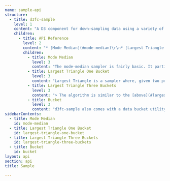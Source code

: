 ```yaml
---
name: sample-api
structure:
  - title: d3fc-sample
    level: 1
    content: "A D3 component for down-sampling data using a variety of methods. Data is typically partitioned into equally-sized buckets, and one data point from each bucket is chosen. The algorithms employed here are Largest Triangle 1 (or 3) Bucket, or Mode-Median as detailed in the thesis [Downsampling Time Series for Visual Representation](http://skemman.is/stream/get/1946/15343/37285/3/SS_MSthesis.pdf).\r\n\r\n![d3fc sample](d3fc-sample.png)\r\n\r\nFor a live demo, see the [GitHub Pages site](http://d3fc.github.io/d3fc-sample/).\r\n\r\n"
    children:
      - title: API Reference
        level: 2
        content: "* [Mode Median](#mode-median)\r\n* [Largest Triangle One Bucket](#largest-triangle-one-bucket)\r\n* [Largest Triangle Three Buckets](#largest-triangle-three-buckets)\r\n* [Bucket](#bucket)\r\n\r\nThe sampling components provide an API for downsampling data. They are typically used to improve rendering performance of charts or maps when there is a significant amount of data. The data is passed to the component, which then returns a smaller downsampled array.\r\n\r\n```javascript\r\nimport {largestTriangleThreeBucket} from 'd3fc-sample';\r\n\r\n// Create the sampler\r\nconst sampler = largestTriangleThreeBucket();\r\n\r\n// Configure the x / y value accessors\r\nsampler.x(d => d.x)\r\n    .y(d => d.y);\r\n\r\n// Configure the size of the buckets used to downsample the data.\r\nsampler.bucketSize(10);\r\n\r\n// Run the sampler\r\nconst sampledData = sampler(data);\r\n```\r\n\r\n"
        children:
          - title: Mode Median
            level: 3
            content: "The mode-median sampler is fairly basic. It partitions the data, then selects a representative piece of data from that set: the mode -- if it exists -- or the median.\r\n\r\n<a name=\"modeMedian\" href=\"#modeMedian\">#</a> fc.**modeMedian**()\r\n\r\nConstructs a new sampler.\r\n\r\n<a name=\"modeMedian_\" href=\"#modeMedian_\">#</a> *modeMedian*(*data*)\r\n\r\nRuns the sampler. It returns the downsampled data (it doesn't modify the `data` array itself). The downsampler selects the mode (if it exists), or the median value.\r\n\r\n<a name=\"modeMedian_value\" href=\"#modeMedian_value\">#</a> *modeMedian*.**value**(*accessorFunc*)\r\n\r\nSpecifies the accessor function used to obtain the value from the supplied array of data. The accessor function is invoked exactly once per datum, and should return the value to be down-sampled.\r\n\r\n<a name=\"modeMedian_bucketSize\" href=\"#modeMedian_bucketSize\">#</a> *modeMedian*.**bucketSize**(*size*)\r\n\r\nDenotes the amount of data points for each bucket. The first and last data points are always their own bucket. The second-last bucket will be of size `(data.length - 2) % size`.\r\n\r"
          - title: Largest Triangle One Bucket
            level: 3
            content: "Largest Triangle is a sampler where, given two pre-determined points, the point in the bucket that forms the largest triangle has the largest effective area and so is the most important in the bucket. The largest triangle algorithm comes in two flavours -- one bucket and three bucket. The algorithms are described in detail in the thesis [Downsampling Time Series for Visual Representation](http://skemman.is/stream/get/1946/15343/37285/3/SS_MSthesis.pdf), with a summary of their descriptions reproduced here:\r\n\r\n> This algorithm is very simple. First all the points are ranked by calculating their effective areas. Points with effective areas as null are excluded. The data points are then split up into approximately equal number of buckets as the specified downsample threshold. Finally, one point with the highest rank (largest effective area) is selected to represent each bucket in the downsampled data.\r\n\r\n> The effective area of a point is the area size of a triangle it forms with its two adjacent points.\r\n\r\n![largest triangle one bucket illustration](largest-triangle-one-bucket.png)\r\n\r\n<a name=\"largestTriangleOneBucket\" href=\"#largestTriangleOneBucket\">#</a> fc.**largestTriangleOneBucket**()\r\n\r\nConstructs a new sampler.\r\n\r\n<a name=\"largestTriangle_one\" href=\"#largestTriangle_one\">#</a>*largestTriangle*(*data*)\r\n\r\nRuns the sampler, returning the downsampled data (it doesn't modify the `data` array itself). The sampler selects the point in the bucket with the largest area between two other points (determined by algorithm).\r\n\r\n<a name=\"largestTriangle_x_one\" href=\"#largestTriangle_x_one\">#</a> *largestTriangle*.**x**(*accessorFunc*)\r\n\r\n<a name=\"largestTriangle_y_one\" href=\"#largestTriangle_y_one\">#</a> *largestTriangle*.**y**(*accessorFunc*)\r\n\r\nSpecifies the accessor function used to obtain the x and y values from the supplied array of data. The accessor function is invoked exactly once per datum, and should return the value to be down-sampled.\r\n\r\n<a name=\"largestTriangle_bucketSize_one\" href=\"#largestTriangle_bucketSize_one\">#</a> *largestTriangle*.**bucketSize**(*size*)\r\n\r\nDenotes the amount of data points for each bucket. The first and last data points are always their own bucket. The second-last bucket will be of size `(data.length - 2) % size`.\r\n\r\n\r"
          - title: Largest Triangle Three Buckets
            level: 3
            content: "> The algorithm is similar to the [above](#largest-triangle-one-bucket), except it works with three buckets at a time and proceeds from left to right. The first point which forms the left corner of the triangle (the effective area) is always fixed as the point that was previously selected and one of the points in the middle bucket shall be selected now.\r\n\r\nThe point used to form the triangle in the last bucket is a temporary point which is the average of all other points within that bucket.\r\n\r\n![largest triangle three bucket illustration](largest-triangle-three-bucket.png)\r\n\r\n<a name=\"largestTriangleThreeBucket\" href=\"#largestTriangleThreeBucket\">#</a> fc.**largestTriangleThreeBucket**()\r\n\r\nConstructs a new sampler.\r\n\r\n<a name=\"largestTriangle_three\" href=\"#largestTriangle_three\">#</a> *largestTriangle*(*data*)\r\n\r\nRuns the sampler, returning the downsampled data (it doesn't modify the `data` array itself). The sampler selects the point in the bucket with the largest area between two other points (determined by algorithm).\r\n\r\n<a name=\"largestTriangle_x_three\" href=\"#largestTriangle_x_three\">#</a> *largestTriangle*.**x**(*accessorFunc*)\r\n\r\n<a name=\"largestTriangle_y_three\" href=\"#largestTriangle_y_three\">#</a> *largestTriangle*.**y**(*accessorFunc*)\r\n\r\nSpecifies the accessor function used to obtain the x and y values from the supplied array of data. The accessor function is invoked exactly once per datum, and should return the value to be down-sampled.\r\n\r\n<a name=\"largestTriangle_bucketSize_three\" href=\"#largestTriangle_bucketSize_three\">#</a> *largestTriangle*.**bucketSize**(*size*)\r\n\r\nDenotes the amount of data points for each bucket. The first and last data points are always their own bucket. The second-last bucket will be of size `(data.length - 2) % size`.\r\n\r\n\r"
          - title: Bucket
            level: 3
            content: "d3fc-sample also comes with a data bucket utility, used by the algorithms. It partitions data into evenly-sized chunks, with the first and last bucket being their own.\r\n\r\n<a name=\"bucket\" href=\"#bucket\">#</a> fc.**bucket**()\r\n\r\nConstruct a data bucket utility instance.\r\n\r\n<a name=\"bucket_\" href=\"#bucket_\">#</a> *bucket*(*data*)\r\n\r\nPartitions the data into evenly sized buckets, in the form:\r\n\r\n```\r\n[\r\n    [data[0]],\r\n    [data[1], data[2], ..., data[n]],\r\n    [data[n + 1], data[n + 2], ..., data[2n]],\r\n    ...\r\n    [data[data.length - 1]]\r\n]\r\n```\r\n\r\n<a name=\"bucket_bucketSize\" href=\"#bucket_bucketSize\">#</a> *bucket*.**bucketSize**(*size*)\r\n\r\nDenotes the amount of data points for each bucket. The first and last data points are always their own bucket. The second-last bucket will be of size `(data.length - 2) % size`.\r\n"
sidebarContents:
  - title: Mode Median
    id: mode-median
  - title: Largest Triangle One Bucket
    id: largest-triangle-one-bucket
  - title: Largest Triangle Three Buckets
    id: largest-triangle-three-buckets
  - title: Bucket
    id: bucket
layout: api
section: api
title: Sample

---
```

